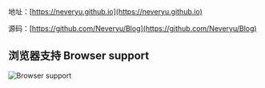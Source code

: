 地址：[https://neveryu.github.io](https://neveryu.github.io)

源码：[https://github.com/Neveryu/Blog](https://github.com/Neveryu/Blog)

## 浏览器支持 Browser support

![Browser support](http://iissnan.com/nexus/next/browser-support.png)